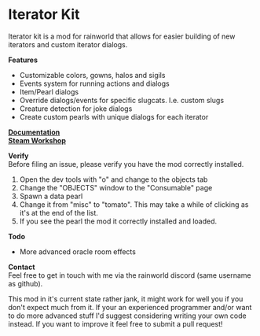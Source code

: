 # Iterator Kit

Iterator kit is a mod for rainworld that allows for easier building of new iterators and custom iterator dialogs.

**Features**
- Customizable colors, gowns, halos and sigils
- Events system for running actions and dialogs
- Item/Pearl dialogs
- Override dialogs/events for specific slugcats. I.e. custom slugs
- Creature detection for joke dialogs 
- Create custom pearls with unique dialogs for each iterator

**[Documentation](https://iteratorkit.twofour2.com/index.html)**  
**[Steam Workshop](https://steamcommunity.com/sharedfiles/filedetails/?id=3072891344&tscn=1715488104)**

**Verify**  
Before filing an issue, please verify you have the mod correctly installed.

1. Open the dev tools with "o" and change to the objects tab  
2. Change the "OBJECTS" window to the "Consumable" page  
3. Spawn a data pearl  
4. Change it from "misc" to "tomato". This may take a while of clicking as it's at the end of the list.  
5. If you see the pearl the mod it correctly installed and loaded.  

**Todo**
- More advanced oracle room effects


**Contact**   
Feel free to get in touch with me via the rainworld discord (same username as github).  

This mod in it's current state rather jank, it might work for well you if you don't expect much from it. If your an experienced programmer and/or want to do more advanced stuff I'd suggest considering writing your own code instead. If you want to improve it feel free to submit a pull request!
